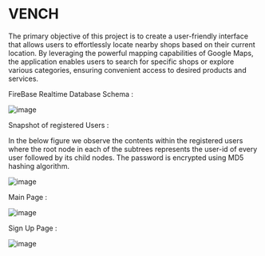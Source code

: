 # VENCH
The primary objective of this project is to create a user-friendly interface that allows users to effortlessly locate nearby shops based on their current location. By leveraging the powerful mapping capabilities of Google Maps, the application enables users to search for specific shops or explore various categories, ensuring convenient access to desired products and services.


FireBase Realtime Database Schema :

![image](https://github.com/sammmy047/VENCH/assets/76446088/4e976882-6935-475d-bf07-6546bc94b9fe)


Snapshot of registered Users :

In the below figure  we observe the contents within the registered users where the root node in each of the subtrees represents the user-id of every user followed by its child nodes. The password is encrypted using MD5 hashing algorithm.


![image](https://github.com/sammmy047/VENCH/assets/76446088/e742000c-46ca-45c1-be7a-bdb7c8171b36)


Main Page :

![image](https://github.com/sammmy047/VENCH/assets/76446088/d698c251-82c9-4c1e-a0a8-27e8240b3712)

Sign Up Page :

![image](https://github.com/sammmy047/VENCH/assets/76446088/adbe3349-3270-40f0-a726-5133c3f634e3)

